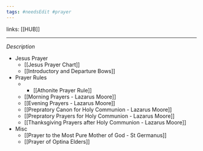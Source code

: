 ```yaml
---
tags: #needsEdit #prayer 
---
```


links: [[HUB]]

---
*Description*
    

- Jesus Prayer
	- [[Jesus Prayer Chart]]
	- [[Introductory and Departure Bows]]
- Prayer Rules
	- - [[Athonite Prayer Rule]]
	- [[Morning Prayers - Lazarus Moore]]
	- [[Evening Prayers - Lazarus Moore]]
	- [[Prepratory Canon for Holy Communion - Lazarus Moore]]
	- [[Prepratory Prayers for Holy Communion - Lazarus Moore]]
	- [[Thanksgiving Prayers after Holy Communion - Lazarus Moore]]
- Misc
	- [[Prayer to the Most Pure Mother of God - St Germanus]]
	- [[Prayer of Optina Elders]]


